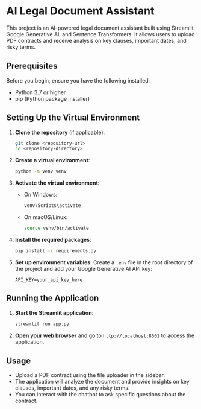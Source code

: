 # AI Legal Document Assistant

This project is an AI-powered legal document assistant built using Streamlit, Google Generative AI, and Sentence Transformers. It allows users to upload PDF contracts and receive analysis on key clauses, important dates, and risky terms.

## Prerequisites

Before you begin, ensure you have the following installed:

- Python 3.7 or higher
- pip (Python package installer)

## Setting Up the Virtual Environment

1. **Clone the repository** (if applicable):
   ```bash
   git clone <repository-url>
   cd <repository-directory>
   ```

2. **Create a virtual environment**:
   ```bash
   python -m venv venv
   ```

3. **Activate the virtual environment**:
   - On Windows:
     ```bash
     venv\Scripts\activate
     ```
   - On macOS/Linux:
     ```bash
     source venv/bin/activate
     ```

4. **Install the required packages**:
   ```bash
   pip install -r requirements.py
   ```

5. **Set up environment variables**:
   Create a `.env` file in the root directory of the project and add your Google Generative AI API key:
   ```plaintext
   API_KEY=your_api_key_here
   ```

## Running the Application

1. **Start the Streamlit application**:
   ```bash
   streamlit run app.py
   ```

2. **Open your web browser** and go to `http://localhost:8501` to access the application.

## Usage

- Upload a PDF contract using the file uploader in the sidebar.
- The application will analyze the document and provide insights on key clauses, important dates, and any risky terms.
- You can interact with the chatbot to ask specific questions about the contract.
